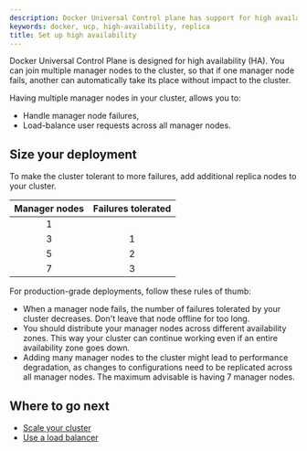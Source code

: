 ```yaml
---
description: Docker Universal Control plane has support for high availability. Learn how to set up your installation to ensure it tolerates failures.
keywords: docker, ucp, high-availability, replica
title: Set up high availability
---
```

Docker Universal Control Plane is designed for high availability (HA). You can join multiple manager nodes to the cluster, so that if one manager node fails, another can automatically take its place without impact to the cluster.

Having multiple manager nodes in your cluster, allows you to:

* Handle manager node failures,
* Load-balance user requests across all manager nodes.

## Size your deployment

To make the cluster tolerant to more failures, add additional replica nodes to your cluster.

| Manager nodes | Failures tolerated |
|:-------------:|:------------------:|
|       1       |                    |
|       3       |         1          |
|       5       |         2          |
|       7       |         3          |

For production-grade deployments, follow these rules of thumb:

* When a manager node fails, the number of failures tolerated by your cluster decreases. Don't leave that node offline for too long.
* You should distribute your manager nodes across different availability zones. This way your cluster can continue working even if an entire availability zone goes down.
* Adding many manager nodes to the cluster might lead to performance degradation, as changes to configurations need to be replicated across all manager nodes. The maximum advisable is having 7 manager nodes.

## Where to go next

* [Scale your cluster](scale-your-cluster.md)
* [Use a load balancer](use-a-load-balancer.md)